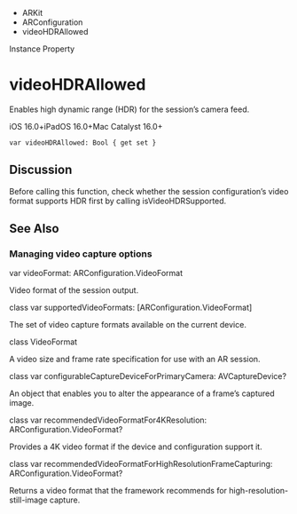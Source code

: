 

- ARKit
- ARConfiguration
-  videoHDRAllowed 

Instance Property

# videoHDRAllowed

Enables high dynamic range (HDR) for the session’s camera feed.

iOS 16.0+iPadOS 16.0+Mac Catalyst 16.0+

``` source
var videoHDRAllowed: Bool { get set }
```

## Discussion

Before calling this function, check whether the session configuration’s video format supports HDR first by calling isVideoHDRSupported.

## See Also

### Managing video capture options

var videoFormat: ARConfiguration.VideoFormat

Video format of the session output.

class var supportedVideoFormats: [ARConfiguration.VideoFormat]

The set of video capture formats available on the current device.

class VideoFormat

A video size and frame rate specification for use with an AR session.

class var configurableCaptureDeviceForPrimaryCamera: AVCaptureDevice?

An object that enables you to alter the appearance of a frame’s captured image.

class var recommendedVideoFormatFor4KResolution: ARConfiguration.VideoFormat?

Provides a 4K video format if the device and configuration support it.

class var recommendedVideoFormatForHighResolutionFrameCapturing: ARConfiguration.VideoFormat?

Returns a video format that the framework recommends for high-resolution-still-image capture.

